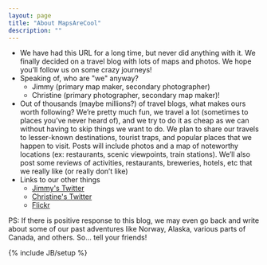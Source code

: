 ```yaml
---
layout: page
title: "About MapsAreCool"
description: ""
---
```


* We have had this URL for a long time, but never did anything with it. We finally decided on a travel blog with lots of maps and photos. We hope you’ll follow us on some crazy journeys!
* Speaking of, who are "we" anyway?
    * Jimmy (primary map maker, secondary photographer)
    * Christine (primary photographer, secondary map maker)!
* Out of thousands (maybe millions?) of travel blogs, what makes ours worth following?  We’re pretty much fun, we travel a lot (sometimes to places you’ve never heard of), and we try to do it as cheap as we can without having to skip things we want to do.  We plan to share our travels to lesser-known destinations, tourist traps, and popular places that we happen to visit.  Posts will include photos and a map of noteworthy locations (ex: restaurants, scenic viewpoints, train stations).  We’ll also post some reviews of activities, restaurants, breweries, hotels, etc that we really like (or really don’t like)
* Links to our other things
    * [Jimmy's Twitter](https://www.twitter.com/jimmyrocks)
    * [Christine's Twitter](https://www.twitter.com/roboChristine)
    * [Flickr](http://flickr.com/robotbrainz)

PS: If there is positive response to this blog, we may even go back and write about some of our past adventures like Norway, Alaska, various parts of Canada, and others.  So… tell your friends!

{% include JB/setup %}
